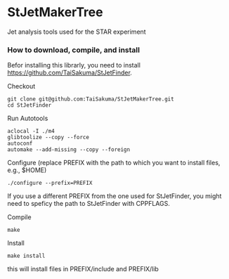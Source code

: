 StJetMakerTree
==============

Jet analysis tools used for the STAR experiment


### How to download, compile, and install

Befor installing this librarly, you need to install https://github.com/TaiSakuma/StJetFinder.

Checkout

    git clone git@github.com:TaiSakuma/StJetMakerTree.git
    cd StJetFinder

Run Autotools

    aclocal -I ./m4
    glibtoolize --copy --force
    autoconf
    automake --add-missing --copy --foreign

Configure (replace PREFIX with the path to which you want to install files, e.g., $HOME)

    ./configure --prefix=PREFIX

If you use a different PREFIX from the one used for StJetFinder, you might need to speficy the path to StJetFinder with CPPFLAGS.

Compile

    make

Install

    make install

this will install files in PREFIX/include and PREFIX/lib
